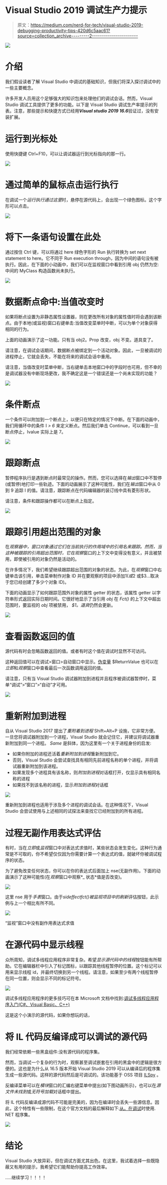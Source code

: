 # Visual Studio 2019 调试生产力提示

> 原文：<https://medium.com/nerd-for-tech/visual-studio-2019-debugging-productivity-tips-420d6c5aac61?source=collection_archive---------2----------------------->

![](img/927361a84920b58e80b6f9c76e080a2e.png)

# 介绍

我们假设读者了解 Visual Studio 中调试的基础知识，但我们将深入探讨调试中的一些主要概念。

许多开发人员用这个足够强大的知识包来处理他们的调试会话。然而，Visual Studio 调试工具提供了更多的功能。以下是 Visual Studio 调试生产率提示的列表。注意，那些提示和快捷方式已经用***Visual studio 2019 16.6***验证过，没有安装扩展。

# 运行到光标处

使用快捷键 Ctrl+F10，可以让调试器运行到光标指向的那一行。

![](img/3e3b35ce6b97b92b5e57991b66a063c9.png)

# 通过简单的鼠标点击运行执行

在调试一个*运行执行通过这里*时，悬停在源代码上，会出现一个绿色图标。这个字形可以点击。

![](img/7bab5d2f40342491aceffd427b2fde1e.png)

# 将下一条语句设置在此处

通过按住 Ctrl 键，可以将通过 here 绿色字形的 Run 执行转换为 set next statement to here。它不同于 Run execution through，因为中间的语句没有被执行。因此，在下面的小动画中，我们可以在监视窗口中看到引用 obj 仍然为空:中间的 MyClass 构造函数尚未执行。

![](img/530b2d4ce41469c42d5803218caaba13.png)

# 数据断点命中:当值改变时

如果将断点设置为非静态属性设置器，则在更改所有对象的属性值时将会遇到该断点。由于本地(或监视)窗口右键单击:当值改变菜单时中断，可以为单个对象获得相同的行为。

上面的动画演示了这一功能。只有当 obj2。Prop 改变，obj 不变。道具变了。

请注意，在调试会话期间，数据断点被绑定到一个活动对象。因此，一旦被调试的进程停止，它就会丢失，不能在将来的调试会话中重用。

请注意，当值改变时菜单中断，当右键单击本地窗口中的字段时也可用，但不幸的是调试器没有中断现场更改，我不确定这是一个错误还是一个尚未实现的功能？

![](img/80070177dbad31bff6e27dbe37b73bae.png)

# 条件断点

一个条件可以附加到一个断点上，以便只在特定的情况下中断。在下面的动画中，我们用循环中的条件 I *> 6* 来定义断点。然后我们单击 Continue，可以看到一旦断点停止，Ivalue 实际上是 7。

![](img/38c51fa79d66cbd3703fb53762105885.png)

# 跟踪断点

暂停程序执行是遇到断点时最常见的操作。然而，您可以选择在*输出*窗口中不暂停(或暂停)地打印一些轨迹。下面的动画展示了这种可能性，我们在*输出*窗口中从 0 到 9 追踪 I 的值。请注意，跟踪断点在代码编辑器的装订线中具有菱形形状。

请注意，条件和跟踪操作都可以在断点上指定。

![](img/dec219b5807f65af08bb9cd377fadf9d.png)

# 跟踪引用超出范围的对象

在*观察器中，*窗口对象通过它们在当前执行的作用域中的引用名来跟踪。然而，当这种被跟踪的引用超出范围时，它在*观察*窗口的上下文中变得没有意义，并且被禁用，即使被引用的对象仍然是活动的。

在许多情况下，我们希望继续跟踪超出范围的对象的状态。为此，在*观察*窗口中右键单击该引用，单击菜单制作对象 ID 并在要观察的项目中添加$1(或$2 或$3…取决于您已经创建了多少个对象 ID)。

下面的动画显示了如何跟踪范围外对象的属性 getter 的状态，该属性 getter 以字符串形式返回实际日期时间。它很好地显示了当引用 *obj* 在 *Fct()* 的上下文中超出范围时，要监视的 *obj* 项被禁用， *$1。道具*仍然会更新。

![](img/206349c7965634bb6fe1132d4321147d.png)

# 查看函数返回的值

源代码有时会忽略函数返回的值。或者有时这个值在调试时显然不可访问。

这种返回值可以在调试>窗口>自动窗口中显示。[伪变量](https://docs.microsoft.com/en-us/visualstudio/debugger/pseudovariables?view=vs-2019) $ReturnValue 也可以在*立即*和*观察*窗口中查看最后一次函数调用返回的值。

请注意，只有当 Visual Studio 调试器附加到进程并且程序被调试器暂停时，菜单“调试”>“窗口”>“自动”才可用。

![](img/ce9a1826297bd54dbdf20d2e6b8508cc.png)

# 重新附加到进程

自从 Visual Studio 2017 提出了*重附着到进程* Shift+Alt+P 设施，它非常方便。一旦您将调试器附加到一个进程，Visual Studio 就会记住它，并建议将调试器重新附加到同一个进程。 *Same* 是斜体，因为这里有一个关于进程身份的启发:

*   如果你附加的进程还活着*重新附加到进程*重新附加到它。
*   否则，Visual Studio 会尝试查找具有相同先前进程名称的单个进程，并将调试器重新附加到该进程。
*   如果发现多个进程具有该名称，则*附加到进程*对话框打开，仅显示具有相同名称的进程
*   如果找不到该名称的进程，显示*附加到进程*对话框

![](img/e76809a0c35bc5263079125260f09d85.png)

重新附加到进程也适用于涉及多个进程的调试会话。在这种情况下，Visual Studio 会尝试使用与上述相同的试探法来查找它已经附加到的所有进程。

# 过程无副作用表达式评估

有时，当在*立即*或*监视*窗口中对表达式求值时，某些状态会发生变化。这种行为通常是不可取的，你不希望仅仅因为你需要计算一个表达式的值，就破坏你被调试程序的状态。

为了避免改变任何状态，你可以在你的表达式后面加上 nse(无副作用)。下面的动画演示了这种可能性(在*观察*窗口中观察*_ 状态*值是否改变)。

![](img/dca177c673eb1ff8414c6c77e6c6742a.png)

这里 nse 用于*手表*窗口。由于*sideffectfct()*被监视项目中的*刷新*评估按钮，此示例与上一个相比有所不同。

![](img/9caf4fcc3d981b4fcbbd6577e3b25298.png)

“监视”窗口中没有副作用表达式求值

# 在源代码中显示线程

众所周知，调试多线程应用程序非常复杂。希望*显示源代码中的线程*按钮能有所帮助。它在编辑器栏中引入了标记图标，以跟踪其他线程暂停的位置。这个标记可以用来显示线程 id，并最终切换到另一个线程。请注意，如果至少有两个线程暂停在同一位置，则会显示不同的标记符号。

![](img/dd5a9f24cbecc20db322d7a18e56588b.png)

调试多线程应用程序的更多技巧可在本 Microsoft 文档中找到:[调试多线程应用程序入门(C#、Visual Basic、C++)](https://docs.microsoft.com/en-us/visualstudio/debugger/get-started-debugging-multithreaded-apps?view=vs-2019)

这是这个小演示的源代码，如果你想玩的话，

# 将 IL 代码反编译成可以调试的源代码

我们经常依赖一些黑盒组件:没有源代码的程序集。

然而，当调试一个复杂的行为时，观察甚至调试嵌套在引用的黑盒中的逻辑是很方便的。这也是为什么从 16.5 版本开始 Visual Studio 2019 可以从编译后的程序集生成一些源代码。这样的源代码然后是可调试的。该功能基于 OSS 项目 [ILSpy](https://github.com/icsharpcode/ILSpy) 。

反编译菜单可以在*模块*窗口的汇编右键菜单中提出(如下图动画所示)，也可以在*源文件未找到*或*无符号加载*对话框中提出。

将 IL 代码反编译成源代码不可能是完美的，因为在编译时会丢失一些源信息。因此，这个特性有一些限制，在这个官方文档的最后解释如下:[从。在调试](https://docs.microsoft.com/en-us/visualstudio/debugger/decompilation?view=vs-2019)时使用. NET 程序集。

![](img/4e9c1a8bd18040280738713fb3bc4b58.png)

# 结论

Visual Studio 大放异彩，但在调试方面尤其出色。在这里，我试着选择一些既隐蔽又有用的提示，我希望它们能帮助你提高工作效率。

…..继续学习！！！！